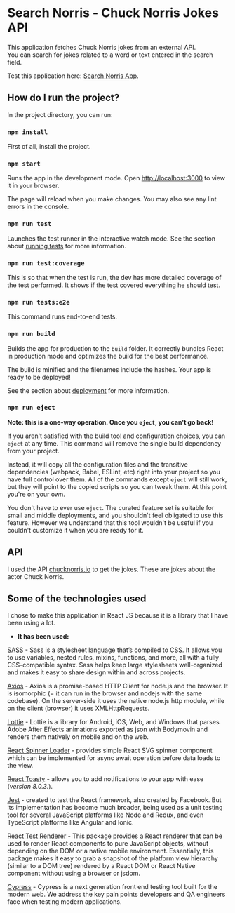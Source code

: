 # **Search Norris - Chuck Norris Jokes API**

This application fetches Chuck Norris jokes from an external API.\
You can search for jokes related to a word or text entered in the search field.

Test this application here: [Search Norris App](https://search-norris.vercel.app/).

## **How do I run the project?**

In the project directory, you can run:

### `npm install`

First of all, install the project.

### `npm start`

Runs the app in the development mode.
Open [http://localhost:3000](http://localhost:3000) to view it in your browser.

The page will reload when you make changes.
You may also see any lint errors in the console.

### `npm run test`

Launches the test runner in the interactive watch mode.
See the section about [running tests](https://facebook.github.io/create-react-app/docs/running-tests) for more information.

### `npm run test:coverage`

This is so that when the test is run, the dev has more detailed coverage of the test performed. It shows if the test covered everything he should test.

### `npm run tests:e2e`

This command runs end-to-end tests.

### `npm run build`

Builds the app for production to the `build` folder.
It correctly bundles React in production mode and optimizes the build for the best performance.

The build is minified and the filenames include the hashes.
Your app is ready to be deployed!

See the section about [deployment](https://facebook.github.io/create-react-app/docs/deployment) for more information.

### `npm run eject`

**Note: this is a one-way operation. Once you `eject`, you can't go back!**

If you aren't satisfied with the build tool and configuration choices, you can `eject` at any time. This command will remove the single build dependency from your project.

Instead, it will copy all the configuration files and the transitive dependencies (webpack, Babel, ESLint, etc) right into your project so you have full control over them. All of the commands except `eject` will still work, but they will point to the copied scripts so you can tweak them. At this point you're on your own.

You don't have to ever use `eject`. The curated feature set is suitable for small and middle deployments, and you shouldn't feel obligated to use this feature. However we understand that this tool wouldn't be useful if you couldn't customize it when you are ready for it.

## **API**

I used the API [chucknorris.io](https://api.chucknorris.io/) to get the jokes. These are jokes about the actor Chuck Norris.

## **Some of the technologies used**

I chose to make this application in React JS because it is a library that I have been using a lot.

- **It has been used:**

[SASS](https://sass-lang.com/documentation/) - Sass is a stylesheet language that’s compiled to CSS. It allows you to use variables, nested rules, mixins, functions, and more, all with a fully CSS-compatible syntax. Sass helps keep large stylesheets well-organized and makes it easy to share design within and across projects.

[Axios](https://axios-http.com/docs/intro) - Axios is a promise-based HTTP Client for node.js and the browser. It is isomorphic (= it can run in the browser and nodejs with the same codebase). On the server-side it uses the native node.js http module, while on the client (browser) it uses XMLHttpRequests.

[Lottie](https://lottiereact.com/) - Lottie is a library for Android, iOS, Web, and Windows that parses Adobe After Effects animations exported as json with Bodymovin and renders them natively on mobile and on the web.

[React Spinner Loader](https://openbase.com/js/react-loader-spinner/documentation) - provides simple React SVG spinner component which can be implemented for async await operation before data loads to the view.

[React Toasty](https://fkhadra.github.io/react-toastify/migration-v8/) - allows you to add notifications to your app with ease (*version 8.0.3.*).

[Jest](https://jestjs.io/docs/getting-started) - created to test the React framework, also created by Facebook. But its implementation has become much broader, being used as a unit testing tool for several JavaScript platforms like Node and Redux, and even TypeScript platforms like Angular and Ionic.

[React Test Renderer](https://reactjs.org/docs/test-renderer.html) - This package provides a React renderer that can be used to render React components to pure JavaScript objects, without depending on the DOM or a native mobile environment. Essentially, this package makes it easy to grab a snapshot of the platform view hierarchy (similar to a DOM tree) rendered by a React DOM or React Native component without using a browser or jsdom.

[Cypress](https://docs.cypress.io/guides/overview/why-cypress) - Cypress is a next generation front end testing tool built for the modern web. We address the key pain points developers and QA engineers face when testing modern applications.
